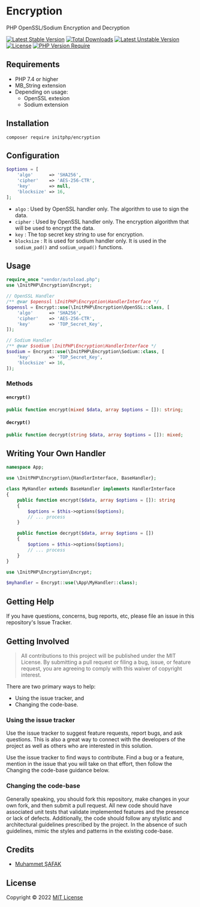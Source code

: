 # Encryption
PHP OpenSSL/Sodium Encryption and Decryption

[![Latest Stable Version](http://poser.pugx.org/initphp/encryption/v)](https://packagist.org/packages/initphp/encryption) [![Total Downloads](http://poser.pugx.org/initphp/encryption/downloads)](https://packagist.org/packages/initphp/encryption) [![Latest Unstable Version](http://poser.pugx.org/initphp/encryption/v/unstable)](https://packagist.org/packages/initphp/encryption) [![License](http://poser.pugx.org/initphp/encryption/license)](https://packagist.org/packages/initphp/encryption) [![PHP Version Require](http://poser.pugx.org/initphp/encryption/require/php)](https://packagist.org/packages/initphp/encryption)

## Requirements

- PHP 7.4 or higher
- MB_String extension
- Depending on usage: 
  - OpenSSL extesion
  - Sodium extension


## Installation

```
composer require initphp/encryption
```

## Configuration

```php 
$options = [
    'algo'      => 'SHA256',
    'cipher'    => 'AES-256-CTR',
    'key'       => null,
    'blocksize' => 16,
];
```

- `algo` : Used by OpenSSL handler only. The algorithm to use to sign the data.
- `cipher` : Used by OpenSSL handler only. The encryption algorithm that will be used to encrypt the data.
- `key` : The top secret key string to use for encryption.
- `blocksize` : It is used for sodium handler only. It is used in the `sodium_pad()` and `sodium_unpad()` functions.


## Usage

```php 
require_once "vendor/autoload.php";
use \InitPHP\Encryption\Encrypt;

// OpenSSL Handler
/** @var $openssl \InitPHP\Encryption\HandlerInterface */
$openssl = Encrypt::use(\InitPHP\Encryption\OpenSSL::class, [
    'algo'      => 'SHA256',
    'cipher'    => 'AES-256-CTR',
    'key'       => 'TOP_Secret_Key',
]);

// Sodium Handler
/** @var $sodium \InitPHP\Encryption\HandlerInterface */
$sodium = Encrypt::use(\InitPHP\Encryption\Sodium::class, [
    'key'       => 'TOP_Secret_Key',
    'blocksize' => 16,
]);
```

### Methods

#### `encrypt()`

```php 
public function encrypt(mixed $data, array $options = []): string;
```

#### `decrypt()`

```php 
public function decrypt(string $data, array $options = []): mixed;
```

## Writing Your Own Handler

```php 
namespace App;

use \InitPHP\Encryption\{HandlerInterface, BaseHandler};

class MyHandler extends BaseHandler implements HandlerInterface
{
    public function encrypt($data, array $options = []): string
    {
        $options = $this->options($options);
        // ... process
    }

    public function decrypt($data, array $options = [])
    {
        $options = $this->options($options);
        // ... process
    }
}
```

```php 
use \InitPHP\Encryption\Encrypt;

$myhandler = Encrypt::use(\App\MyHandler::class);
```

## Getting Help

If you have questions, concerns, bug reports, etc, please file an issue in this repository's Issue Tracker.

## Getting Involved

> All contributions to this project will be published under the MIT License. By submitting a pull request or filing a bug, issue, or feature request, you are agreeing to comply with this waiver of copyright interest.

There are two primary ways to help:

- Using the issue tracker, and
- Changing the code-base.
    
### Using the issue tracker

Use the issue tracker to suggest feature requests, report bugs, and ask questions. This is also a great way to connect with the developers of the project as well as others who are interested in this solution.

Use the issue tracker to find ways to contribute. Find a bug or a feature, mention in the issue that you will take on that effort, then follow the Changing the code-base guidance below.

### Changing the code-base

Generally speaking, you should fork this repository, make changes in your own fork, and then submit a pull request. All new code should have associated unit tests that validate implemented features and the presence or lack of defects. Additionally, the code should follow any stylistic and architectural guidelines prescribed by the project. In the absence of such guidelines, mimic the styles and patterns in the existing code-base.

## Credits

- [Muhammet ŞAFAK](https://www.muhammetsafak.com.tr)

## License

Copyright &copy; 2022 [MIT License](./LICENSE)
